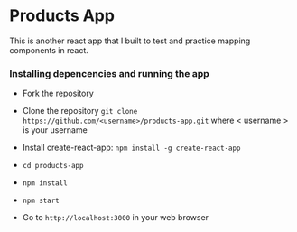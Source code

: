 # Products App
This is another react app that I built to test and practice mapping components in react.

### Installing depencencies and running the app

* Fork the repository

* Clone the repository `git clone https://github.com/<username>/products-app.git` where \< username \> is your username

* Install create-react-app: `npm install -g create-react-app`

* `cd products-app`

* `npm install`

* `npm start`

* Go to `http://localhost:3000` in your web browser